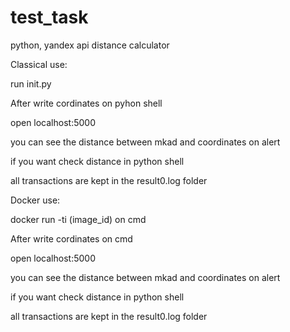 # test_task
python, yandex api distance calculator


Classical use:

run init.py

After write cordinates on pyhon shell

open localhost:5000

you can see the distance between mkad and coordinates on alert

if you want check distance in python shell

all transactions are kept in the result0.log folder




Docker use:

docker run -ti (image_id)  on cmd

After write cordinates on cmd

open localhost:5000

you can see the distance between mkad and coordinates on alert

if you want check distance in python shell

all transactions are kept in the result0.log folder
